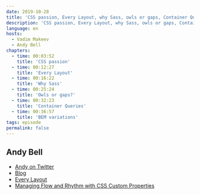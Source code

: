 ```yaml
---
date: 2019-10-28
title: 'CSS passion, Every Layout, why Sass, owls or gaps, Container Queries, BEM'
description: 'CSS passion, Every Layout, why Sass, owls or gaps, Container Queries, BEM variations.'
language: en
hosts:
  - Vadim Makeev
  - Andy Bell
chapters:
  - time: 00:03:52
    title: 'CSS passion'
  - time: 00:12:27
    title: 'Every Layout'
  - time: 00:16:22
    title: 'Why Sass'
  - time: 00:25:24
    title: 'Owls or gaps?'
  - time: 00:32:23
    title: 'Container Queries'
  - time: 00:36:57
    title: 'BEM variations'
tags: episode
permalink: false
---
```


## Andy Bell

- [Andy on Twitter](https://twitter.com/hankchizljaw)
- [Blog](https://hankchizljaw.com/)
- [Every Layout](https://every-layout.dev/)
- [Managing Flow and Rhythm with CSS Custom Properties](https://24ways.org/2018/managing-flow-and-rhythm-with-css-custom-properties/)
